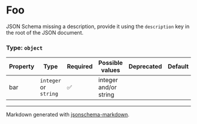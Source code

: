 # Foo

JSON Schema missing a description, provide it using the `description` key in the root of the JSON document.

### Type: `object`

| Property | Type | Required | Possible values | Deprecated | Default | Description | Examples |
| -------- | ---- | -------- | --------------- | ---------- | ------- | ----------- | -------- |
| bar | `integer` or `string` | ✅ | integer and/or string |  |  |  |  |


---

Markdown generated with [jsonschema-markdown](https://github.com/elisiariocouto/jsonschema-markdown).
